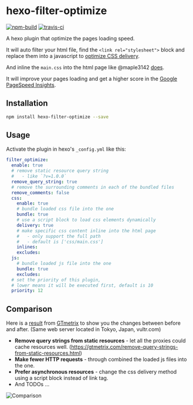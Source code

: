 # hexo-filter-optimize
[![npm-build]][npm-build-link] [![travis-ci]][travis-ci-link]

[npm-build]: https://img.shields.io/npm/v/hexo-filter-optimize.svg?style=flat
[npm-build-link]: https://www.npmjs.com/package/hexo-filter-optimize
[travis-ci]: https://img.shields.io/travis/theme-next/hexo-filter-optimize/master.svg?style=flat
[travis-ci-link]: https://travis-ci.org/theme-next/hexo-filter-optimize

A hexo plugin that optimize the pages loading speed.

It will auto filter your html file, find the `<link rel="stylesheet">` block and replace them into a javascript to [optimize CSS delivery](https://developers.google.com/speed/docs/insights/OptimizeCSSDelivery).

And inline the `main.css` into the html page like @maple3142 [does](https://github.com/maple3142/Blog/blob/master/gulpfile.js).

It will improve your pages loading and get a higher score in the [Google PageSpeed Insights](https://developers.google.com/speed/pagespeed/insights/).

## Installation

```bash
npm install hexo-filter-optimize --save
```

## Usage

Activate the plugin in hexo's `_config.yml` like this:
```yml
filter_optimize:
  enable: true
  # remove static resource query string
  #   - like `?v=1.0.0`
  remove_query_string: true
  # remove the surrounding comments in each of the bundled files
  remove_comments: false
  css:
    enable: true
    # bundle loaded css file into the one
    bundle: true
    # use a script block to load css elements dynamically
    delivery: true
    # make specific css content inline into the html page
    #   - only support the full path
    #   - default is ['css/main.css']
    inlines:
    excludes:
  js:
    # bundle loaded js file into the one
    bundle: true
    excludes:
  # set the priority of this plugin,
  # lower means it will be executed first, default is 10
  priority: 12
```

## Comparison

Here is a [result](https://gtmetrix.com/compare/Z7BnLaPX/qSMKtzBY) from [GTmetrix](https://gtmetrix.com) to show you the changes between before and after. (Same web server located in Tokyo, Japan, vultr.com)

* **Remove query strings from static resources** - let all the proxies could cache resources well. (https://gtmetrix.com/remove-query-strings-from-static-resources.html)
* **Make fewer HTTP requests** - through combined the loaded js files into the one.
* **Prefer asynchronous resources** - change the css delivery method using a script block instead of link tag.
* And TODOs ...

![Comparison](https://user-images.githubusercontent.com/980449/35233293-a8229c72-ffd8-11e7-8a23-3b8bc10d40c3.png)
